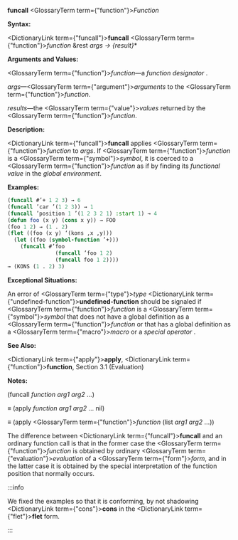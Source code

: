 **funcall** <GlossaryTerm  term={"function"}><i>Function</i></GlossaryTerm>

**Syntax:**

<DictionaryLink  term={"funcall"}><b>funcall</b></DictionaryLink> <GlossaryTerm  term={"function"}><i>function</i></GlossaryTerm> &amp;rest *args → \{result\}*\*

**Arguments and Values:**

<GlossaryTerm  term={"function"}><i>function</i></GlossaryTerm>—a *function designator* .

*args*—<GlossaryTerm  term={"argument"}><i>arguments</i></GlossaryTerm> to the <GlossaryTerm  term={"function"}><i>function</i></GlossaryTerm>.

*results*—the <GlossaryTerm  term={"value"}><i>values</i></GlossaryTerm> returned by the <GlossaryTerm  term={"function"}><i>function</i></GlossaryTerm>.

**Description:**

<DictionaryLink  term={"funcall"}><b>funcall</b></DictionaryLink> applies <GlossaryTerm  term={"function"}><i>function</i></GlossaryTerm> to *args*. If <GlossaryTerm  term={"function"}><i>function</i></GlossaryTerm> is a <GlossaryTerm  term={"symbol"}><i>symbol</i></GlossaryTerm>, it is coerced to a <GlossaryTerm  term={"function"}><i>function</i></GlossaryTerm> as if by finding its *functional value* in the *global environment*.

**Examples:**

```lisp
(funcall #’+ 1 2 3) → 6 
(funcall ’car ’(1 2 3)) → 1 
(funcall ’position 1 ’(1 2 3 2 1) :start 1) → 4 
(defun foo (x y) (cons x y)) → FOO
(foo 1 2) → (1 . 2) 
(flet ((foo (x y) ‘(kons ,x ,y))) 
  (let ((foo (symbol-function ’+))) 
    (funcall #’foo 
               (funcall ’foo 1 2) 
               (funcall foo 1 2)))) 
→ (KONS (1 . 2) 3) 
```

**Exceptional Situations:**

An error of <GlossaryTerm  term={"type"}><i>type</i></GlossaryTerm> <DictionaryLink  term={"undefined-function"}><b>undefined-function</b></DictionaryLink> should be signaled if <GlossaryTerm  term={"function"}><i>function</i></GlossaryTerm> is a <GlossaryTerm  term={"symbol"}><i>symbol</i></GlossaryTerm> that does not have a global definition as a <GlossaryTerm  term={"function"}><i>function</i></GlossaryTerm> or that has a global definition as a <GlossaryTerm  term={"macro"}><i>macro</i></GlossaryTerm> or a *special operator* .

**See Also:**

<DictionaryLink  term={"apply"}><b>apply</b></DictionaryLink>, <DictionaryLink  term={"function"}><b>function</b></DictionaryLink>, Section 3.1 (Evaluation)

**Notes:**

(funcall *function arg1 arg2* ...)

*≡* (apply *function arg1 arg2* ... nil)

*≡* (apply <GlossaryTerm  term={"function"}><i>function</i></GlossaryTerm> (list *arg1 arg2* ...))

The difference between <DictionaryLink  term={"funcall"}><b>funcall</b></DictionaryLink> and an ordinary function call is that in the former case the <GlossaryTerm  term={"function"}><i>function</i></GlossaryTerm> is obtained by ordinary <GlossaryTerm  term={"evaluation"}><i>evaluation</i></GlossaryTerm> of a <GlossaryTerm  term={"form"}><i>form</i></GlossaryTerm>, and in the latter case it is obtained by the special interpretation of the function position that normally occurs.

:::info

We fixed the examples so that it is conforming, by not shadowing <DictionaryLink  term={"cons"}><b>cons</b></DictionaryLink> in the <DictionaryLink  term={"flet"}><b>flet</b></DictionaryLink> form.

:::
